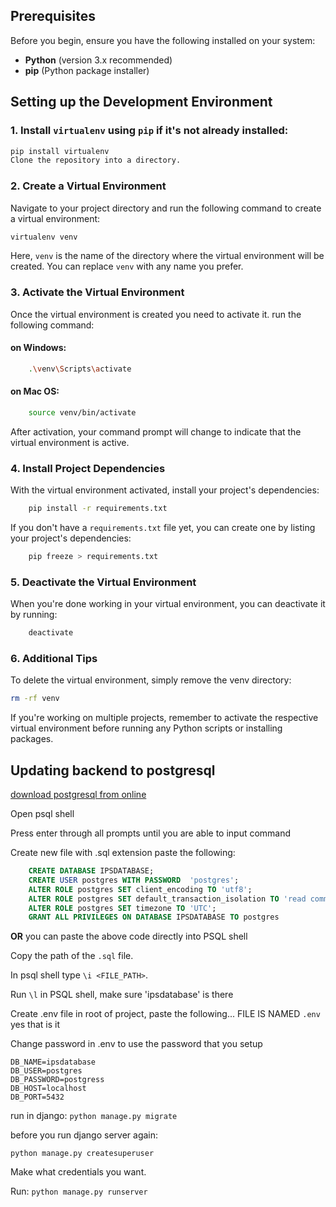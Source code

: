 ## Prerequisites
Before you begin, ensure you have the following installed on your system:

- **Python** (version 3.x recommended)
- **pip** (Python package installer)
## Setting up the Development Environment
### 1. Install `virtualenv` using `pip` if it's not already installed:

```bash
pip install virtualenv
Clone the repository into a directory.
```
### 2. Create a Virtual Environment
Navigate to your project directory and run the following command to create a virtual environment:
```bash 
virtualenv venv
```
Here, `venv` is the name of the directory where the virtual environment will be created. You can replace `venv` with any name you prefer.

### 3. Activate the Virtual Environment

Once the virtual environment is created you need to activate it. run the following command:
#### on Windows:
```bash
    .\venv\Scripts\activate
```

#### on Mac OS:
```bash
    source venv/bin/activate
```
After activation, your command prompt will change to indicate that the virtual environment is active.


### 4. Install Project Dependencies
With the virtual environment activated, install your project's dependencies:

```bash
    pip install -r requirements.txt
```
If you don't have a `requirements.txt` file yet, you can create one by listing your project's dependencies:

```bash
    pip freeze > requirements.txt
```
### 5. Deactivate the Virtual Environment
When you're done working in your virtual environment, you can deactivate it by running:

```bash
    deactivate
```
### 6. Additional Tips
To delete the virtual environment, simply remove the venv directory:

```bash
rm -rf venv
```
If you're working on multiple projects, remember to activate the respective virtual environment before running any Python scripts or installing packages.



## Updating backend to postgresql

[download postgresql from online](https://www.postgresql.org/)

Open psql shell

Press enter through all prompts until you are able to input command

Create new file with .sql extension paste the following:

```sql
    CREATE DATABASE IPSDATABASE;
    CREATE USER postgres WITH PASSWORD  'postgres';
    ALTER ROLE postgres SET client_encoding TO 'utf8';
    ALTER ROLE postgres SET default_transaction_isolation TO 'read committed';
    ALTER ROLE postgres SET timezone TO 'UTC';
    GRANT ALL PRIVILEGES ON DATABASE IPSDATABASE TO postgres
```

**OR** you can paste the above code directly into PSQL shell

Copy the path of the `.sql` file.

In psql shell type `\i <FILE_PATH>`.

Run `\l` in PSQL shell, make sure 'ipsdatabase' is there

Create .env file in root of project, paste the following...
FILE IS NAMED `.env`
yes that is it

Change password in .env to use the password that you setup

```
DB_NAME=ipsdatabase
DB_USER=postgres
DB_PASSWORD=postgress
DB_HOST=localhost
DB_PORT=5432
```

run in django:
`python manage.py migrate`

before you run django server again:

`python manage.py createsuperuser`

Make what credentials you want.

Run: `python manage.py runserver`
